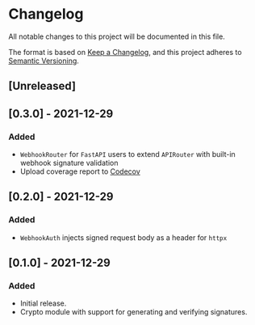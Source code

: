 # Changelog
All notable changes to this project will be documented in this file.

The format is based on [Keep a Changelog](https://keepachangelog.com/en/1.0.0/),
and this project adheres to [Semantic Versioning](https://semver.org/spec/v2.0.0.html).

## [Unreleased]

## [0.3.0] - 2021-12-29
### Added
- `WebhookRouter` for `FastAPI` users to extend `APIRouter` with built-in webhook signature validation
- Upload coverage report to [Codecov](https://codecov.io/)

## [0.2.0] - 2021-12-29
### Added
- `WebhookAuth` injects signed request body as a header for `httpx`

## [0.1.0] - 2021-12-29
### Added
- Initial release.
- Crypto module with support for generating and verifying signatures.
